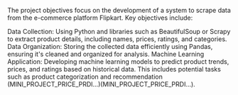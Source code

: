 The project objectives focus on the development of a system to scrape data from the e-commerce platform Flipkart. Key objectives include:

Data Collection: Using Python and libraries such as BeautifulSoup or Scrapy to extract product details, including names, prices, ratings, and categories.
Data Organization: Storing the collected data efficiently using Pandas, ensuring it's cleaned and organized for analysis.
Machine Learning Application: Developing machine learning models to predict product trends, prices, and ratings based on historical data. This includes potential tasks such as product categorization and recommendation​(MINI_PROJECT_PRICE_PRDI…)​(MINI_PROJECT_PRICE_PRDI…).
